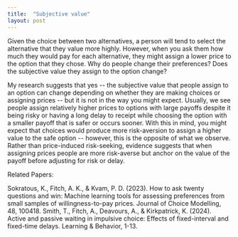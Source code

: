 ```yaml
---
title:  "Subjective value"
layout: post
---
```


Given the choice between two alternatives, a person will tend to select the alternative that they value more highly. However, when you ask them how much they would pay for each alternative, they might assign a lower price to the option that they chose. Why do people change their preferences? Does the subjective value they assign to the option change?



My research suggests that yes -- the subjective value that people assign to an option can change depending on whether they are making choices or assigning prices -- but it is not in the way you might expect. Usually, we see people assign relatively higher prices to options with large payoffs despite it being risky or having a long delay to receipt while choosing the option with a smaller payoff that is safer or occurs sooner. With this in mind, you might expect that choices would produce more risk-aversion to assign a higher value to the safe option -- however, this is the opposite of what we observe. Rather than price-induced risk-seeking, evidence suggests that when assigning prices people are more risk-averse but anchor on the value of the payoff before adjusting for risk or delay.

Related Papers:

Sokratous, K., Fitch, A. K., & Kvam, P. D. (2023). How to ask twenty questions and win: Machine learning tools for assessing preferences from small samples of willingness-to-pay prices. Journal of Choice Modelling, 48, 100418.
Smith, T., Fitch, A., Deavours, A., & Kirkpatrick, K. (2024). Active and passive waiting in impulsive choice: Effects of fixed-interval and fixed-time delays. Learning & Behavior, 1-13.
